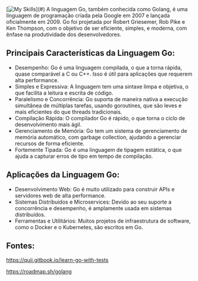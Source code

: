 [![My Skills](https://skillicons.dev/icons?i=golang,)](#)
A linguagem Go, também conhecida como Golang, é uma linguagem de programação criada pela Google em 2007 e lançada oficialmente em 2009. Go foi projetada por Robert Griesemer, Rob Pike e Ken Thompson, com o objetivo de ser eficiente, simples, e moderna, com ênfase na produtividade dos desenvolvedores.

## Principais Características da Linguagem Go:
- Desempenho: Go é uma linguagem compilada, o que a torna rápida, quase comparável a C ou C++. Isso é útil para aplicações que requerem alta performance.
- Simples e Expressiva: A linguagem tem uma sintaxe limpa e objetiva, o que facilita a leitura e escrita de código.
- Paralelismo e Concorrência: Go suporta de maneira nativa a execução simultânea de múltiplas tarefas, usando goroutines, que são leves e mais eficientes do que threads tradicionais.
- Compilação Rápida: O compilador Go é rápido, o que torna o ciclo de desenvolvimento mais ágil.
- Gerenciamento de Memória: Go tem um sistema de gerenciamento de memória automático, com garbage collection, ajudando a gerenciar recursos de forma eficiente.
- Fortemente Tipada: Go é uma linguagem de tipagem estática, o que ajuda a capturar erros de tipo em tempo de compilação.
## Aplicações da Linguagem Go:
- Desenvolvimento Web: Go é muito utilizado para construir APIs e servidores web de alta performance.
- Sistemas Distribuídos e Microservices: Devido ao seu suporte a concorrência e desempenho, é amplamente usada em sistemas distribuídos.
- Ferramentas e Utilitários: Muitos projetos de infraestrutura de software, como o Docker e o Kubernetes, são escritos em Go.

## Fontes:
https://quii.gitbook.io/learn-go-with-tests

https://roadmap.sh/golang
